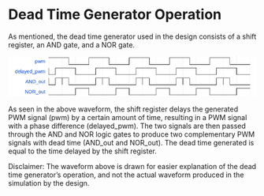 # Dead Time Generator Operation

As mentioned, the dead time generator used in the design consists of a shift register, an AND gate, and a NOR gate.

![Waveform](images/dtg.png)

As seen in the above waveform, the shift register delays the generated PWM signal (pwm) by a certain  amount of time, resulting in a PWM signal with a phase difference (delayed_pwm). The two signals are then passed through the AND and NOR logic gates to produce two complementary PWM signals with dead time (AND_out and NOR_out). The dead time generated is equal to the time delayed by the shift register.

Disclaimer: The waveform above is drawn for easier explanation of the dead time generator’s operation, and not the actual waveform produced in the simulation by the design.